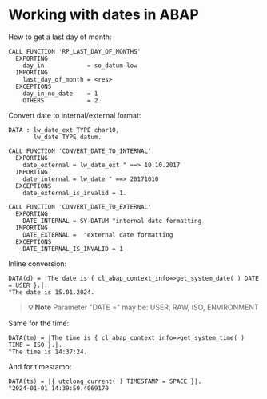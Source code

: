 # Working with dates in ABAP

How to get a last day of month:
```abap
CALL FUNCTION 'RP_LAST_DAY_OF_MONTHS'
  EXPORTING
    day_in            = so_datum-low
  IMPORTING
    last_day_of_month = <res>
  EXCEPTIONS
    day_in_no_date    = 1
    OTHERS            = 2.
```

Convert date to internal/external format:
``` abap
DATA : lw_date_ext TYPE char10, 
       lw_date TYPE datum. 

CALL FUNCTION 'CONVERT_DATE_TO_INTERNAL' 
  EXPORTING 
    date_external = lw_date_ext " ==> 10.10.2017 
  IMPORTING 
	date_internal = lw_date " ==> 20171010 
  EXCEPTIONS 
	date_external_is_invalid = 1.
```

``` abap
CALL FUNCTION 'CONVERT_DATE_TO_EXTERNAL' 
  EXPORTING  
	DATE_INTERNAL = SY-DATUM "internal date formatting  
  IMPORTING  
	DATE_EXTERNAL =  "external date formatting  
  EXCEPTIONS  
	DATE_INTERNAL_IS_INVALID = 1
```


Inline conversion:

``` abap
DATA(d) = |The date is { cl_abap_context_info=>get_system_date( ) DATE = USER }.|. 
"The date is 15.01.2024.
```

> **💡 Note**
> Parameter "DATE =" may be: USER, RAW, ISO, ENVIRONMENT


Same for the time:
``` abap
DATA(tm) = |The time is { cl_abap_context_info=>get_system_time( ) TIME = ISO }.|. 
"The time is 14:37:24.
```
And for timestamp:
``` abap
DATA(ts) = |{ utclong_current( ) TIMESTAMP = SPACE }|. 
"2024-01-01 14:39:50.4069170
```
